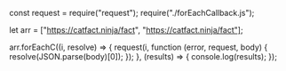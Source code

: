 const request = require("request");
require("./forEachCallback.js");

let arr = ["https://catfact.ninja/fact", "https://catfact.ninja/fact"];

arr.forEachC((i, resolve) => {
    request(i, function (error, request, body) {
        resolve(JSON.parse(body)[0]);
    });
}, (results) => {
    console.log(results);
});